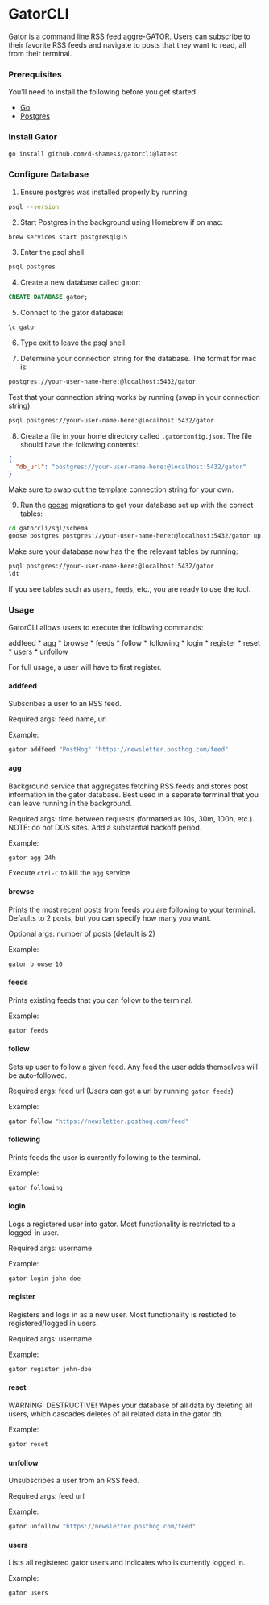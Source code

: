 # GatorCLI

Gator is a command line RSS feed aggre-GATOR. Users can subscribe to their favorite RSS feeds and navigate to posts that they want to read, all from their terminal. 

### Prerequisites
You'll need to install the following before you get started
* [Go](https://go.dev/doc/install)
* [Postgres](https://www.postgresql.org/download/)

### Install Gator
```bash
go install github.com/d-shames3/gatorcli@latest
```

### Configure Database
1. Ensure postgres was installed properly by running: 
```bash
psql --version
```
2. Start Postgres in the background using Homebrew if on mac:
```bash
brew services start postgresql@15
```
3. Enter the psql shell:
```bash
psql postgres
```
4. Create a new database called gator:
```SQL
CREATE DATABASE gator;
```
5. Connect to the gator database:
```bash
\c gator
```
6. Type exit to leave the psql shell. 

7. Determine your connection string for the database. The format for mac is:
```bash
postgres://your-user-name-here:@localhost:5432/gator
```
Test that your connection string works by running (swap in your connection string):
```bash
psql postgres://your-user-name-here:@localhost:5432/gator 
```

8. Create a file in your home directory called `.gatorconfig.json`. The file should have the following contents:
```JSON
{
  "db_url": "postgres://your-user-name-here:@localhost:5432/gator"
}
```
Make sure to swap out the template connection string for your own. 

9. Run the [goose](https://github.com/pressly/goose) migrations to get your database set up with the correct tables:
```bash
cd gatorcli/sql/schema
goose postgres postgres://your-user-name-here:@localhost:5432/gator up
```
Make sure your database now has the the relevant tables by running:
```bash
psql postgres://your-user-name-here:@localhost:5432/gator
\dt
```
If you see tables such as `users`, `feeds`, etc., you are ready to use the tool. 

### Usage
GatorCLI allows users to execute the following commands:

addfeed * agg * browse * feeds * follow *  following * login * register * reset * users * unfollow

For full usage, a user will have to first register. 

#### addfeed
Subscribes a user to an RSS feed. 

Required args: feed name, url

Example:
```bash
gator addfeed "PostHog" "https://newsletter.posthog.com/feed"
```

#### agg
Background service that aggregates fetching RSS feeds and stores post information in the gator database. Best used in a separate terminal that you can leave running in the background. 

Required args: time between requests (formatted as 10s, 30m, 100h, etc.). NOTE: do not DOS sites. Add a substantial backoff period. 

Example:
```bash
gator agg 24h
```

Execute `ctrl-C` to kill the `agg` service

#### browse
Prints the most recent posts from feeds you are following to your terminal. Defaults to 2 posts, but you can specify how many you want.

Optional args: number of posts (default is 2)

Example:
```bash
gator browse 10
```

#### feeds
Prints existing feeds that you can follow to the terminal. 

Example:
```bash
gator feeds
```

#### follow
Sets up user to follow a given feed. Any feed the user adds themselves will be auto-followed. 

Required args: feed url (Users can get a url by running `gator feeds`)

Example:
```bash
gator follow "https://newsletter.posthog.com/feed"
```

#### following
Prints feeds the user is currently following to the terminal. 

Example:
```bash
gator following
```

#### login
Logs a registered user into gator. Most functionality is restricted to a logged-in user.

Required args: username

Example:
```bash
gator login john-doe
```

#### register
Registers and logs in as a new user. Most functionality is resticted to registered/logged in users.

Required args: username

Example:
```bash
gator register john-doe
```

#### reset
WARNING: DESTRUCTIVE! Wipes your database of all data by deleting all users, which cascades deletes of all related data in the gator db. 

Example:
```bash
gator reset
```

#### unfollow
Unsubscribes a user from an RSS feed. 

Required args: feed url

Example:
```bash
gator unfollow "https://newsletter.posthog.com/feed" 
```

#### users
Lists all registered gator users and indicates who is currently logged in.

Example:
```bash
gator users
```
